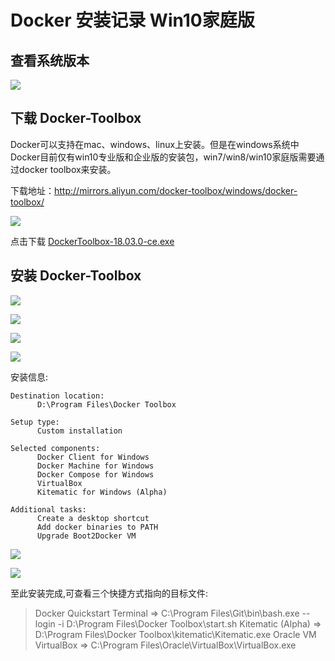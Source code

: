 # Docker 安装记录 Win10家庭版

## 查看系统版本

![](assets/markdown-img-paste-20200102114945277.png)

## 下载 Docker-Toolbox

Docker可以支持在mac、windows、linux上安装。但是在windows系统中Docker目前仅有win10专业版和企业版的安装包，win7/win8/win10家庭版需要通过docker toolbox来安装。

下载地址：http://mirrors.aliyun.com/docker-toolbox/windows/docker-toolbox/

![](assets/markdown-img-paste-20200102114300502.png)

点击下载 [DockerToolbox-18.03.0-ce.exe](http://mirrors.aliyun.com/docker-toolbox/windows/docker-toolbox/DockerToolbox-18.03.0-ce.exe)

## 安装 Docker-Toolbox

![](assets/markdown-img-paste-20200102114535248.png)

![](assets/markdown-img-paste-20200102114547774.png)

![](assets/markdown-img-paste-20200102114603112.png)

![](assets/markdown-img-paste-20200102114627602.png)

安装信息:

```
Destination location:
      D:\Program Files\Docker Toolbox

Setup type:
      Custom installation

Selected components:
      Docker Client for Windows
      Docker Machine for Windows
      Docker Compose for Windows
      VirtualBox
      Kitematic for Windows (Alpha)

Additional tasks:
      Create a desktop shortcut
      Add docker binaries to PATH
      Upgrade Boot2Docker VM
```

![](assets/markdown-img-paste-20200102114809970.png)

![](assets/markdown-img-paste-20200102114904940.png)

至此安装完成,可查看三个快捷方式指向的目标文件:

> Docker Quickstart Terminal => C:\Program Files\Git\bin\bash.exe --login -i D:\Program Files\Docker Toolbox\start.sh
> Kitematic (Alpha) => D:\Program Files\Docker Toolbox\kitematic\Kitematic.exe
> Oracle VM VirtualBox => C:\Program Files\Oracle\VirtualBox\VirtualBox.exe
